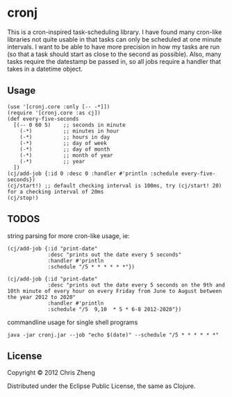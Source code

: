 # cronj

This is a cron-inspired task-scheduling library. I have found many cron-like libraries not quite usable in that tasks can only be scheduled at one minute intervals. I want to be able to have more precision in how my tasks are run (so that a task should start as close to the second as possible). Also, many tasks require the datestamp be passed in, so all jobs require a handler that takes in a datetime object.

## Usage
    (use '[cronj.core :only [-- -*]])
    (require '[cronj.core :as cj])
    (def every-five-seconds
      [(-- 0 60 5)    ;; seconds in minute
        (-*)          ;; minutes in hour
        (-*)          ;; hours in day
        (-*)          ;; day of week
        (-*)          ;; day of month
        (-*)          ;; month of year
        (-*)          ;; year
      ])
    (cj/add-job {:id 0 :desc 0 :handler #'println :schedule every-five-seconds})
    (cj/start!) ;; default checking interval is 100ms, try (cj/start! 20) for a checking interval of 20ms
    (cj/stop!)

## TODOS
string parsing for more cron-like usage, ie: 

    (cj/add-job {:id "print-date" 
                 :desc "prints out the date every 5 seconds"  
                 :handler #'println 
                 :schedule "/5 * * * * * *"})

    (cj/add-job {:id "print-date" 
                 :desc "prints out the date every 5 seconds on the 9th and 10th minute of every hour on every Friday from June to August between the year 2012 to 2020"  
                 :handler #'println 
                 :schedule "/5  9,10  * 5 * 6-8 2012-2020"})

commandline usage for single shell programs

    java -jar cronj.jar --job "echo $(date)" --schedule "/5 * * * * * *"

## License
Copyright © 2012 Chris Zheng

Distributed under the Eclipse Public License, the same as Clojure.
